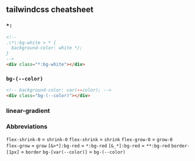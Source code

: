 ## tailwindcss cheatsheet

### `*:`

```html
<!-- 
.\*\:bg-white > * {
  background-color: white */;
}
-->
<div class="*:bg-white"></div>
```

### `bg-(--color)`

```html
<!-- background-color: var(--color); -->
<div class="bg-(--color)"></div>
```

### linear-gradient

### Abbreviations

`flex-shrink-0` = `shrink-0`
`flex-shrink` = `shrink`
`flex-grow-0` = `grow-0`  
`flex-grow` = `grow`
`[&>*]:bg-red` = `*:bg-red`
`[&_*]:bg-red` = `**:bg-red`
`border-[1px]` = `border`
`bg-[var(--color)]` = `bg-(--color)`